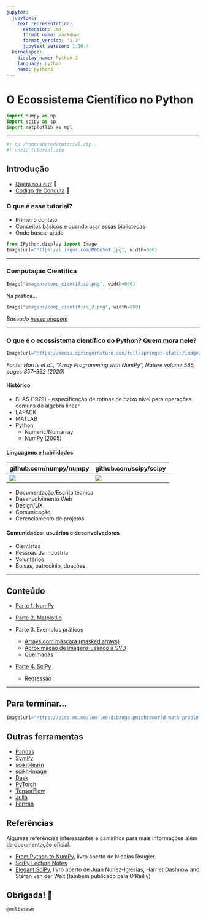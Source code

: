 ```yaml
---
jupyter:
  jupytext:
    text_representation:
      extension: .md
      format_name: markdown
      format_version: '1.3'
      jupytext_version: 1.16.4
  kernelspec:
    display_name: Python 3
    language: python
    name: python3
---
```


# O Ecossistema Científico no Python

<!-- #region -->
```python
import numpy as np
import scipy as sp
import matplotlib as mpl
```
<!-- #endregion -->

---

```python
#! cp /home/shared/tutorial.zip .
#! unzip tutorial.zip
```

<!-- #region tags=["chapter"] -->
## Introdução

- [Quem sou eu?](https://github.com/melissawm) 👋
- [Código de Conduta](https://python.org.br/cdc/) 🤝
<!-- #endregion -->

<!-- #region tags=["section"] -->
### O que é esse tutorial?
<!-- #endregion -->

- Primeiro contato
- Conceitos básicos e quando usar essas bibliotecas
- Onde buscar ajuda

```python
from IPython.display import Image
Image(url="https://i.imgur.com/MBQqSmT.jpg", width=600)
```

---

<!-- #region tags=["section"] -->
### Computação Científica
<!-- #endregion -->

```python
Image("imagens/comp_cientifica.png", width=600)
```

Na prática...

```python
Image("imagens/comp_cientifica_2.png", width=600)
```

*Baseado [nessa imagem](https://agilescientific.com/blog/2018/1/10/what-is-scientific-computing)*


---

<!-- #region tags=["section"] -->
### O que é o ecossistema científico do Python? Quem mora nele?
<!-- #endregion -->

```python
Image(url="https://media.springernature.com/full/springer-static/image/art%3A10.1038%2Fs41586-020-2649-2/MediaObjects/41586_2020_2649_Fig2_HTML.png", width=600)
```

*Fonte: Harris et al., "Array Programming with NumPy", Nature volume 585, pages 357–362 (2020)*


#### Histórico

- BLAS (1979) - especificação de rotinas de baixo nível para operações comuns de álgebra linear
- LAPACK
- MATLAB
- Python
    - Numeric/Numarray
    - NumPy (2005)


#### Linguagens e habilidades

| github.com/numpy/numpy | github.com/scipy/scipy |
--------|---------------------------------------
| ![](https://i.imgur.com/z6zsl4Q.png) | ![](https://i.imgur.com/HJWrdZr.png) |

- Documentação/Escrita técnica
- Desenvolvimento Web
- Design/UX
- Comunicação
- Gerenciamento de projetos


#### Comunidades: usuários e desenvolvedores

- Cientistas
- Pessoas da indústria
- Voluntários
- Bolsas, patrocínio, doações


---

<!-- #region tags=["section"] -->
## Conteúdo
<!-- #endregion -->

<!-- #region -->
- [Parte 1. NumPy](01-Tutorial_NumPy.ipynb)


- [Parte 2. Matplotlib](02-Tutorial_Matplotlib.ipynb)


- Parte 3. Exemplos práticos

    - [Arrays com máscara (masked arrays)](03-Exemplo_Masked_Arrays.ipynb)
    - [Aproximação de imagens usando a SVD](04-Exemplo_SVD.ipynb)
    - [Queimadas](05-Exemplo_Queimadas.ipynb)


- [Parte 4. SciPy](06-Tutorial_SciPy.ipynb)
    - [Regressão](07-Exemplo_Regressao.ipynb)
    
<!-- #endregion -->

---


## Para terminar...

```python
Image(url="https://pics.me.me/lee-lee-dibango-pmishraworld-math-problem-2-2-me-import-numpy-35881429.png", width=600)
```

<!-- #region tags=["chapter"] -->
## Outras ferramentas

- [Pandas](https://pandas.pydata.org/https://pandas.pydata.org/)
- [SymPy](https://www.sympy.org/pt/index.htmlhttps://www.sympy.org/pt/index.html)
- [scikit-learn](https://scikit-learn.orghttps://scikit-learn.org)
- [scikit-image](https://scikit-image.org/https://scikit-image.org/)
- [Dask](https://dask.org/https://dask.org/)
- [PyTorch](https://pytorch.org/https://pytorch.org/)
- [TensorFlow](https://www.tensorflow.orghttps://www.tensorflow.org)
- [Julia](https://julialang.org/https://julialang.org/)
- [Fortran](https://fortran-lang.org/https://fortran-lang.org/)
<!-- #endregion -->

## Referências



Algumas referências interessantes e caminhos para mais informações além da documentação oficial.


- [From Python to NumPy](https://github.com/rougier/from-python-to-numpy), livro aberto de Nicolas Rougier.
- [SciPy Lecture Notes](https://scipy-lectures.org/)
- [Elegant SciPy](https://github.com/elegant-scipy/elegant-scipy), livro aberto de Juan Nunez-Iglesias, Harriet Dashnow and Stéfan van der Walt (também publicado pela O'Reilly)

<!-- #region tags=["chapter"] -->
## Obrigada! 💖

`@melissawm`
<!-- #endregion -->
